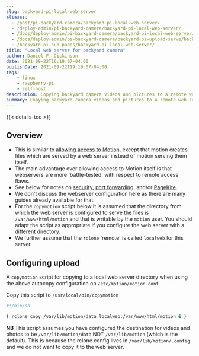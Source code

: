 ```yaml
---
slug: backyard-pi-local-web-server
aliases:
  - /post/pi-backyard-camera/backyard-pi-local-web-server/
  - /deploy-admin/pi-backyard-camera/backyard-pi-local-web-server/
  - /docs/deploy-admin/pi-backyard-camera/backyard-pi-local-web-server/
  - /docs/deploy-admin/pi-backyard-camera/backyard-pi-upload-serve/backyard-pi-local-web-server/
  - /backyard-pi-sub-pages/backyard-pi-local-web-server/
title: "Local web server for backyard camera"
author: Daniel F. Dickinson
date: 2021-09-22T16:19:07-04:00
publishDate: 2021-09-22T19:19:07-04:00
tags:
    - linux
    - raspberry-pi
    - self-host
description: Copying backyard camera videos and pictures to a remote web server using rclone
summary: Copying backyard camera videos and pictures to a remote web server using rclone
---
```


{{< details-toc >}}

## Overview

* This is similar to [allowing access to Motion](../backyard-pi-streaming.md#allow-access-to-motion-internet-to-local-pi), except that motion creates files which are served by a web server instead of motion serving them itself.
* The main advantage over allowing access to Motion itself is that webservers are more 'battle-tested' with respect to remote access flaws.
* See below for notes on [security](../backyard-pi-streaming.md#security), [port forwarding](../backyard-pi-streaming.md#port-forwarding), and/or [PageKite](../backyard-pi-streaming.md#pagekite-or-alternative).
* We don't discuss the webserver configuration here as there are many guides already available for that.
* For the ``copymotion`` script below it is assumed that the directory from which the web server is configured to serve the files is ``/var/www/html/motion`` and that is writable by the ``motion`` user. You should adapt the script as appropriate if you configure the web server with a different directory.
* We further assume that the ``rclone`` 'remote' is called ``localweb`` for this server.

## Configuring upload

A ``copymotion`` script for copying to a local web server directory when using the above autocopy configuration on ``/etc/motion/motion.conf``

Copy this script to ``/usr/local/bin/copymotion``

```bash
#!/bin/sh

( rclone copy /var/lib/motion/data localweb:/var/www/html/motion & )
```

**NB** This script assumes you have configured the destination for videos and photos to be ``/var/lib/motion/data`` NOT ``/var/lib/motion`` (which is the default). This is because the rclone config lives in ``/var/lib/motion/.config`` and we do not want to copy it to the web server.
